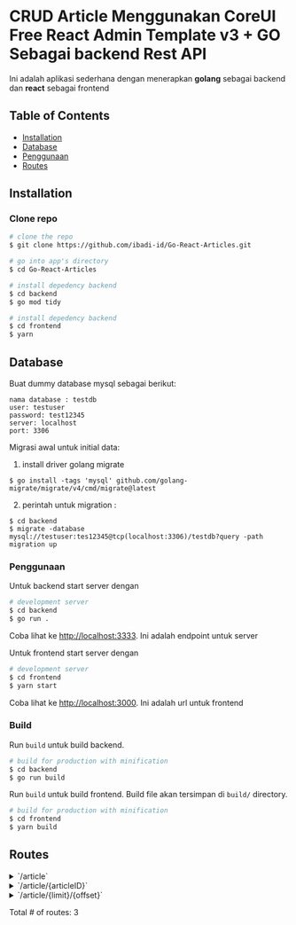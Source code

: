 
# CRUD Article Menggunakan CoreUI Free React Admin Template v3 + GO Sebagai backend Rest API

Ini adalah aplikasi sederhana dengan menerapkan <strong>golang</strong> sebagai backend dan <strong>react</strong> sebagai frontend</p>

## Table of Contents

* [Installation](#installation)
* [Database](#database)
* [Penggunaan](#penggunaan)
* [Routes](#routes)


## Installation

### Clone repo

``` bash
# clone the repo
$ git clone https://github.com/ibadi-id/Go-React-Articles.git

# go into app's directory
$ cd Go-React-Articles

# install depedency backend
$ cd backend
$ go mod tidy

# install depedency backend
$ cd frontend
$ yarn

```

## Database

Buat dummy database mysql sebagai berikut:

```
nama database : testdb
user: testuser
password: test12345
server: localhost
port: 3306

```

Migrasi awal untuk initial data:

1. install driver golang migrate
```
$ go install -tags 'mysql' github.com/golang-migrate/migrate/v4/cmd/migrate@latest
```

2. perintah untuk migration :
```
$ cd backend
$ migrate -database mysql://testuser:tes12345@tcp(localhost:3306)/testdb?query -path migration up
```


### Penggunaan

Untuk backend start server dengan
``` bash
# development server
$ cd backend
$ go run .
```

Coba lihat ke [http://localhost:3333](http://localhost:3333). Ini adalah endpoint untuk server

Untuk frontend start server dengan
``` bash
# development server
$ cd frontend
$ yarn start
```

Coba lihat ke [http://localhost:3000](http://localhost:3000). Ini adalah url untuk frontend

### Build

Run `build` untuk build backend.

```bash
# build for production with minification
$ cd backend
$ go run build
```

Run `build` untuk build frontend. Build file akan tersimpan di `build/` directory.

```bash
# build for production with minification
$ cd frontend
$ yarn build
```

## Routes

<details>
<summary>`/article`</summary>

- [(*Cors).Handler-fm]()
- [RequestID]()
- [Logger]()
- [Recoverer]()
- [URLFormat]()
- [SetContentType.func1]()
- **/article**
	- **/**
		- _GET_
			- [ListArticles]()
		- _POST_
			- [CreateArticle]()

</details>
<details>
<summary>`/article/{articleID}`</summary>

- [(*Cors).Handler-fm]()
- [RequestID]()
- [Logger]()
- [Recoverer]()
- [URLFormat]()
- [SetContentType.func1]()
- **/article**
	- **/{articleID}**
		- [ArticleCtx]()
		- **/**
			- _DELETE_
				- [DeleteArticle]()
			- _GET_
				- [GetArticle]()
			- _PUT_
				- [UpdateArticle]()

</details>
<details>
<summary>`/article/{limit}/{offset}`</summary>

- [(*Cors).Handler-fm]()
- [RequestID]()
- [Logger]()
- [Recoverer]()
- [URLFormat]()
- [SetContentType.func1]()
- **/article**
	- **/{limit}/{offset}**
		- _GET_
			- [ListArticlesWithPage]()

</details>

Total # of routes: 3